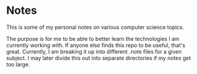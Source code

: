 Notes
=====

This is some of my personal notes on various computer science topics.

The purpose is for me to be able to better learn the technologies I am currently working with.  If anyone else finds this repo to be useful, that's great. Currently, I am breaking it up into different .note files for a given subject.  I may later divide this out into separate directories if my notes get too large.
